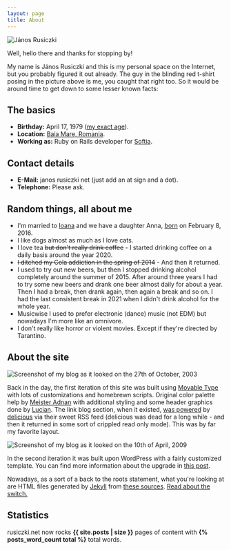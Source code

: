 ```yaml
---
layout: page
title: About
---
```

![János Rusiczki](https://content.rusiczki.net/2009/04/janos-rusiczki-150x150.jpg "János Rusiczki")

Well, hello there and thanks for stopping by!

My name is János Rusiczki and this is my personal space on the Internet, but you probably figured it out already. The guy in the blinding red t-shirt posing in the picture above is me, you caught that right too. So it would be around time to get down to some lesser known facts:

## The basics

- **Birthday:** April 17, 1979 ([my exact age](https://www.wolframalpha.com/input/?i=april+17,+1979)).
- **Location:** [Baia Mare, Romania](http://www.openstreetmap.org/?lat=47.6522&lon=23.5652&zoom=13&layers=M).
- **Working as:** Ruby on Rails developer for [Softia](https://softia.ro/).

## Contact details

- **E-Mail:** janos rusiczki net (just add an at sign and a dot).
- **Telephone:** Please ask.

## Random things, all about me

- I'm married to [Ioana](http://www.flickr.com/photos/ioana) and we have a daughter Anna, [born](https://www.rusiczki.net/2016/02/08/rusiczki-anna-olivia/) on February 8, 2016.
- I like dogs almost as much as I love cats.
- I love tea ~~but don't really drink coffee~~ - I started drinking coffee on a daily basis around the year 2020.
- ~~I ditched my Cola addiction in the spring of 2014~~ - And then it returned.
- I used to try out new beers, but then I stopped drinking alcohol completely around the summer of 2015. After around three years I had to try some new beers and drank one beer almost daily for about a year. Then I had a break, then drank again, then again a break and so on. I had the last consistent break in 2021 when I didn't drink alcohol for the whole year.
- Musicwise I used to prefer electronic (dance) music (not EDM) but nowadays I'm more like an omnivore.
- I don't really like horror or violent movies. Except if they're directed by Tarantino.

## About the site

![Screenshot of my blog as it looked on the 27th of October, 2003](https://content.rusiczki.net/2022/12/weblog-screenshot-2003-10-27.png)

Back in the day, the first iteration of this site was built using [Movable Type](http://www.movabletype.org/) with lots of customizations and homebrewn scripts. Original color palette help by [Meister Adnan](http://www.adnan.ro/) with additional styling and some header graphics done by [Lucian](http://www.lucianmarin.se/). The link blog section, when it existed, [was powered](https://www.rusiczki.net/2004/10/02/the-brand-spanking-new-link-blog/) by [delicious](http://del.icio.us/) via their sweet RSS feed (delicious was dead for a long while - and then it returned in some sort of crippled read only mode). This was by far my favorite layout.

![Screenshot of my blog as it looked on the 10th of April, 2009](https://content.rusiczki.net/2022/12/weblog-screenshot-2009-04-10.png)

In the second iteration it was built upon WordPress with a fairly customized template. You can find more information about the upgrade in [this post](http://www.rusiczki.net/2009/04/02/keeping-up-with-the-times/).

Nowadays, as a sort of a back to the roots statement, what you're looking at are HTML files generated by [Jekyll](https://jekyllrb.com/) from [these sources](https://github.com/janosrusiczki/rusiczki.net). [Read about the switch.](http://www.rusiczki.net/2018/01/08/a-new-blogging-engine/)

## Statistics

rusiczki.net now rocks **{{ site.posts | size }}** pages of content with **{% posts_word_count total %}** total words.
